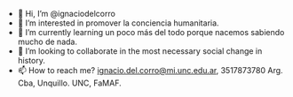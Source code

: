 - 👋 Hi, I’m @ignaciodelcorro
- 👀 I’m interested in promover la conciencia humanitaria.
- 🌱 I’m currently learning un poco más del todo porque nacemos sabiendo mucho de nada. 
- 💞️ I’m looking to collaborate in the most necessary social change in history.  
- 📫 How to reach me? ignacio.del.corro@mi.unc.edu.ar, 3517873780 Arg. Cba, Unquillo. UNC, FaMAF.

